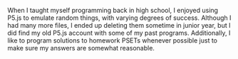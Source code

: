 When I taught myself programming back in high school, I enjoyed using P5.js to emulate random things, with varying degrees of success. 
Although I had many more files, I ended up deleting them sometime in junior year, but I did find my old P5.js account with some of my past programs. 
Additionally, I like to program solutions to homework PSETs whenever possible just to make sure my answers are somewhat reasonable. 
